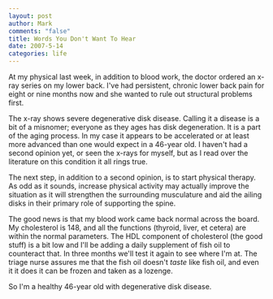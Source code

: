 ```yaml
--- 
layout: post
author: Mark
comments: "false"
title: Words You Don't Want To Hear
date: 2007-5-14
categories: life
---
```

At my physical last week, in addition to blood work, the doctor ordered an x-ray series on my lower back.  I've had persistent, chronic lower back pain for eight or nine months now and she wanted to rule out structural problems first.

The x-ray shows severe degenerative disk disease.  Calling it a disease is a bit of a misnomer; everyone as they ages has disk degeneration.  It is a part of the aging process.  In my case it appears to be accelerated or at least more advanced than one would expect in a 46-year old.  I haven't had a second opinion yet, or seen the x-rays for myself, but as I read over the literature on this condition it all rings true.

The next step, in addition to a second opinion, is to start physical therapy.  As odd as it sounds, increase physical activity may actually improve the situation as it will strengthen the surrounding musculature and aid the ailing disks in their primary role of supporting the spine.

The good news is that my blood work came back normal across the board.  My cholesterol is 148, and all the functions (thyroid, liver, et cetera) are within the normal parameters.  The HDL component of cholesterol (the good stuff) is a bit low and I'll be adding a daily supplement of fish oil to counteract that.  In three months we'll test it again to see where I'm at.  The triage nurse assures me that the fish oil doesn't <i>taste</i> like fish oil, and even it it does it can be frozen and taken as a lozenge.

So I'm a healthy 46-year old with degenerative disk disease.
